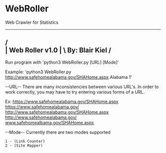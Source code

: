 # WebRoller
Web Crawler for Statistics

 --------------------------------
 /                                \
|          Web Roller v1.0         |
 \         By: Blair Kiel         /
  --------------------------------


Run program with 'python3 WebRoller.py [URL] [Mode]'

Example: 'python3 WebRoller.py http://www.safehomealabama.gov/SHAHome.aspx Alabama 1'


--URL--
There are many inconsistencies between various URL's.  In order to work correctly,
    you may have to try entering various forms of a URL.

Ex: https://www.safehomealabama.gov/SHAHome.aspx
    https://www.safehomealabama.gov/
    http://www.safehomealabama.gov/SHAHome.aspx
    http://www.safehomealabama.gov/
    www.safehomealbama.gov/SHAHome.aspx

--Mode--
Currently there are two modes supported

    1 - (Link Counter)
    2 - (Site Mapper)


